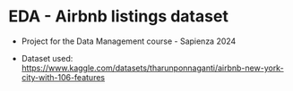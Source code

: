 # EDA - Airbnb listings dataset

- Project for the Data Management course - Sapienza 2024

- Dataset used: https://www.kaggle.com/datasets/tharunponnaganti/airbnb-new-york-city-with-106-features
